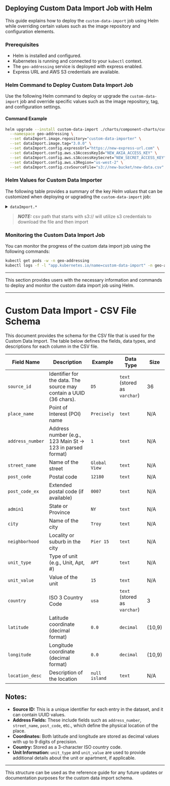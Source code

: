 ## Deploying Custom Data Import Job with Helm

This guide explains how to deploy the `custom-data-import` job using Helm while overriding certain values such as the image repository and configuration elements.

### Prerequisites
- Helm is installed and configured.
- Kubernetes is running and connected to your `kubectl` context.
- The `geo-addressing` service is deployed with express enabled.
- Express URL and AWS S3 credentials are available.

### Helm Command to Deploy Custom Data Import Job

Use the following Helm command to deploy or upgrade the `custom-data-import` job and override specific values such as the image repository, tag, and configuration settings.

#### Command Example

```bash
helm upgrade --install custom-data-import ./charts/component-charts/custom-data-importer \
  --namespace geo-addressing \
  --set dataImport.image.repository="custom-data-importer" \
  --set dataImport.image.tag="3.0.0" \
  --set dataImport.config.expressUrl="https://new-express-url.com" \
  --set dataImport.config.aws.s3AccessKeyId="NEW_AKIA_ACCESS_KEY" \
  --set dataImport.config.aws.s3AccessKeySecret="NEW_SECRET_ACCESS_KEY" \
  --set dataImport.config.aws.s3Region="us-west-2" \
  --set dataImport.config.csvSourceFile="s3://new-bucket/new-data.csv"
```

### Helm Values for Custom Data Importer

The following table provides a summary of the key *Helm values* that can be customized when deploying or upgrading the `custom-data-import` job:

<details>
<summary><code>dataImport.*</code></summary>

| Parameter                                 | Description                                                  | Default                                      |
|-------------------------------------------|--------------------------------------------------------------|----------------------------------------------|
| `dataImport.enabled`                      | Enable or disable the `custom-data-import` job               | `true`                                       |
| `dataImport.image.repository`             | The Docker image repository for the custom data importer     | `custom-data-importer`                       |
| `dataImport.image.tag`                    | The Docker image tag for the custom data importer            | `3.0.0`                                      |
| `dataImport.image.pullPolicy`             | The image pull policy                                        | `Always`                                     |
| `dataImport.config.expressUrl`            | The URL for the express engine used in the import job        | `https://express-engine-cluster-master:9200` |
| `dataImport.config.aws.s3AccessKeyId`     | AWS S3 access key for reading the CSV data                   | `""`                                         |
| `dataImport.config.aws.s3AccessKeySecret` | AWS S3 secret key for reading the CSV data                   | `""`                                         |
| `dataImport.config.aws.s3Region`          | AWS S3 region for accessing the bucket                       | `us-east-1`                                  |
| `dataImport.config.csvSourceFile`         | The source file for data import                              | `s3://new-bucket/data.csv`                   |

<hr>
</details>

> **_NOTE:_** csv path that starts with s3:// will utilize s3 credentials to download the file and then import

### Monitoring the Custom Data Import Job

You can monitor the progress of the custom data import job using the following commands:

```bash
kubectl get pods -w -n geo-addressing
kubectl logs -f -l "app.kubernetes.io/name=custom-data-import" -n geo-addressing
```

---

This section provides users with the necessary information and commands to deploy and monitor the custom data import job using Helm.

---

# Custom Data Import - CSV File Schema

This document provides the schema for the CSV file that is used for the Custom Data Import. The table below defines the fields, data types, and descriptions for each column in the CSV file.

| Field Name      | Description                                                        | Example       | Data Type                          | Size       |
|-----------------|--------------------------------------------------------------------|---------------|------------------------------------|------------|
| `source_id`     | Identifier for the data. The source may contain a UUID (36 chars).  | `D5`          | `text` (stored as `varchar`)       | 36         |
| `place_name`    | Point of Interest (POI) name                                        | `Precisely`   | `text`                             | N/A        |
| `address_number`| Address number (e.g., 123 Main St -> 123 in parsed format)          | `1`           | `text`                             | N/A        |
| `street_name`   | Name of the street                                                  | `Global View` | `text`                             | N/A        |
| `post_code`     | Postal code                                                         | `12180`       | `text`                             | N/A        |
| `post_code_ex`  | Extended postal code (if available)                                 | `0007`        | `text`                             | N/A        |
| `admin1`        | State or Province                                                   | `NY`          | `text`                             | N/A        |
| `city`          | Name of the city                                                    | `Troy`        | `text`                             | N/A        |
| `neighborhood`  | Locality or suburb in the city                                      | `Pier 15`     | `text`                             | N/A        |
| `unit_type`     | Type of unit (e.g., Unit, Apt, #)                                   | `APT`         | `text`                             | N/A        |
| `unit_value`    | Value of the unit                                                   | `15`          | `text`                             | N/A        |
| `country`       | ISO 3 Country Code                                                  | `usa`         | `text` (stored as `varchar`)       | 3          |
| `latitude`      | Latitude coordinate (decimal format)                                | `0.0`         | `decimal`                          | (10,9)     |
| `longitude`     | Longitude coordinate (decimal format)                               | `0.0`         | `decimal`                          | (10,9)     |
| `location_desc` | Description of the location                                          | `null island` | `text`                             | N/A        |

## Notes:
- **Source ID:** This is a unique identifier for each entry in the dataset, and it can contain UUID values.
- **Address Fields:** These include fields such as `address_number`, `street_name`, `post_code`, etc., which define the physical location of the place.
- **Coordinates:** Both latitude and longitude are stored as decimal values with up to 9 digits of precision.
- **Country:** Stored as a 3-character ISO country code.
- **Unit Information:** `unit_type` and `unit_value` are used to provide additional details about the unit or apartment, if applicable.

---

This structure can be used as the reference guide for any future updates or documentation purposes for the custom data import schema.

